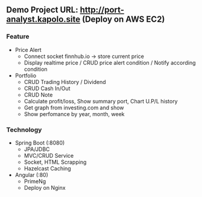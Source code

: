 ## Demo Project URL: http://port-analyst.kapolo.site (Deploy on AWS EC2)
### Feature
   - Price Alert
      + Connect socket finnhub.io -> store current price 
      + Display realtime price / CRUD price alert condition / Notify according condition
   - Portfolio
      + CRUD Trading History / Dividend
      + CRUD Cash In/Out
      + CRUD Note
      + Calculate profit/loss, Show summary port, Chart U.P/L history
      + Get graph from investing.com and show
      + Show perfomance by year, month, week
### Technology
   - Spring Boot (:8080)
      + JPA/JDBC
      + MVC/CRUD Service
      + Socket, HTML Scrapping
      + Hazelcast Caching
   - Angular (:80)
      + PrimeNg
      + Deploy on Nginx
    
